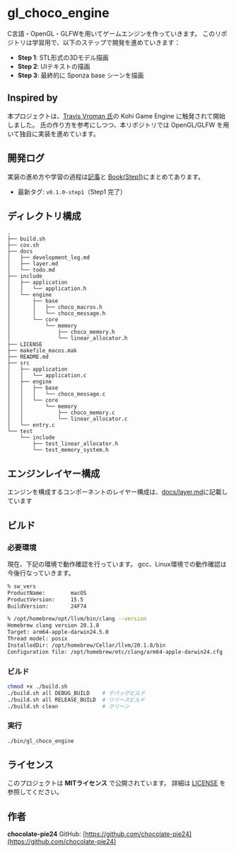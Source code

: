 # gl_choco_engine

C言語・OpenGL・GLFWを用いてゲームエンジンを作っていきます。
このリポジトリは学習用で、以下のステップで開発を進めていきます：

- **Step 1**: STL形式の3Dモデル描画
- **Step 2**: UIテキストの描画
- **Step 3**: 最終的に Sponza base シーンを描画

## Inspired by

本プロジェクトは、[Travis Vroman 氏](https://kohiengine.com/)の
Kohi Game Engine に触発されて開始しました。
氏の作り方を参考にしつつ、本リポジトリでは OpenGL/GLFW を用いて独自に実装を進めています。

## 開発ログ

実装の進め方や学習の過程は[記事](https://zenn.dev/chocolate_pie24/articles/c-glfw-game-engine-introduction)と
[Book(Step1)](https://zenn.dev/chocolate_pie24/books/2d_rendering)にまとめてあります。

- 最新タグ: `v0.1.0-step1`（Step1 完了）

## ディレクトリ構成

```console
.
├── build.sh
├── cov.sh
├── docs
│   ├── development_log.md
│   ├── layer.md
│   └── todo.md
├── include
│   ├── application
│   │   └── application.h
│   └── engine
│       ├── base
│       │   ├── choco_macros.h
│       │   └── choco_message.h
│       └── core
│           └── memory
│               ├── choco_memory.h
│               └── linear_allocator.h
├── LICENSE
├── makefile_macos.mak
├── README.md
├── src
│   ├── application
│   │   └── application.c
│   ├── engine
│   │   ├── base
│   │   │   └── choco_message.c
│   │   └── core
│   │       └── memory
│   │           ├── choco_memory.c
│   │           └── linear_allocator.c
│   └── entry.c
└── test
    └── include
        ├── test_linear_allocator.h
        └── test_memory_system.h
```

## エンジンレイヤー構成

エンジンを構成するコンポーネントのレイヤー構成は、[docs/layer.md](docs/layer.md)に記載しています

## ビルド

### 必要環境

現在、下記の環境で動作確認を行っています。
gcc、Linux環境での動作確認は今後行なっていきます。

```bash
% sw_vers
ProductName:		macOS
ProductVersion:		15.5
BuildVersion:		24F74

% /opt/homebrew/opt/llvm/bin/clang --version
Homebrew clang version 20.1.8
Target: arm64-apple-darwin24.5.0
Thread model: posix
InstalledDir: /opt/homebrew/Cellar/llvm/20.1.8/bin
Configuration file: /opt/homebrew/etc/clang/arm64-apple-darwin24.cfg
```

### ビルド

```bash
chmod +x ./build.sh
./build.sh all DEBUG_BUILD    # デバッグビルド
./build.sh all RELEASE_BUILD  # リリースビルド
./build.sh clean              # クリーン
```

### 実行

```bash
./bin/gl_choco_engine
```

## ライセンス

このプロジェクトは **MITライセンス** で公開されています。
詳細は [LICENSE](LICENSE) を参照してください。

## 作者

**chocolate-pie24**
GitHub: [https://github.com/chocolate-pie24](https://github.com/chocolate-pie24)
